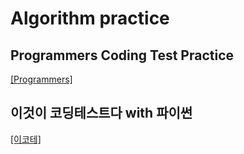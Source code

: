 # Algorithm practice

##


## Programmers Coding Test Practice
[[Programmers]](./Programmers)

## 이것이 코딩테스트다 with 파이썬
[[이코테]](./CodingTest)
